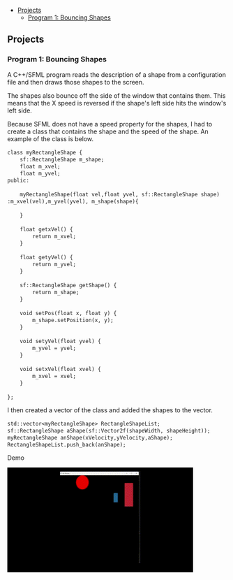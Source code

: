 - [Projects](#projects)
  - [Program 1: Bouncing Shapes](#program-1-bouncing-shapes)

## Projects

### Program 1: Bouncing Shapes

A C++/SFML program reads the description of a shape from a configuration file and then draws those shapes to the screen. 

The shapes also bounce off the side of the window that contains them. This means that the X speed is reversed if the shape's left side hits the window's left side. 

Because SFML does not have a speed property for the shapes, I had to create a class that contains the shape and the speed of the shape. An example of the class is below.

```
class myRectangleShape {
    sf::RectangleShape m_shape;
    float m_xvel;
    float m_yvel;
public:

    myRectangleShape(float vel,float yvel, sf::RectangleShape shape) :m_xvel(vel),m_yvel(yvel), m_shape(shape){

    }

    float getxVel() {
        return m_xvel;
    }

    float getyVel() {
        return m_yvel;
    }

    sf::RectangleShape getShape() {
        return m_shape;
    }

    void setPos(float x, float y) {
        m_shape.setPosition(x, y);
    }

    void setyVel(float yvel) {
        m_yvel = yvel;
    }

    void setxVel(float xvel) {
        m_xvel = xvel;
    }

};

```
I then created a vector of the class and added the shapes to the vector.
```
std::vector<myRectangleShape> RectangleShapeList;
sf::RectangleShape aShape(sf::Vector2f(shapeWidth, shapeHeight));
myRectangleShape anShape(xVelocity,yVelocity,aShape);       
RectangleShapeList.push_back(anShape);
```

Demo

![Alt Text](BouncingShapes/BouncingShapes.gif)
